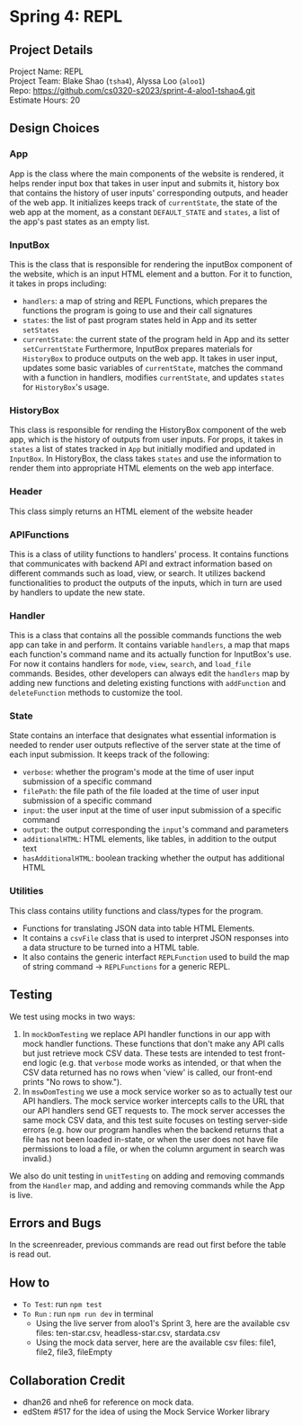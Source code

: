 
# Spring 4: REPL
## Project Details
Project Name: REPL <br/>
Project Team: Blake Shao (`tsha4`), Alyssa Loo (`aloo1`) <br/>
Repo: https://github.com/cs0320-s2023/sprint-4-aloo1-tshao4.git </br>
Estimate Hours: 20</br>

## Design Choices
### App
App is the class where the main components of the website is rendered, it helps render input box that takes in user input
and submits it, history box that contains the history of user inputs' corresponding outputs, and header of the web app. 
It initializes keeps track of `currentState`, the state of the web app at the moment, as a constant `DEFAULT_STATE` and `states`,
a list of the app's past states as an empty list.
### InputBox
This is the class that is responsible for rendering the inputBox component of the website, which is an input HTML element and a button. For it to function, it takes in props including:
- `handlers`: a map of string and REPL Functions, which prepares the functions the program is going to use and their call signatures
- `states`: the list of past program states held in App and its setter `setStates`
- `currentState`: the current state of the program held in App and its setter `setCurrentState`
Furthermore, InputBox prepares materials for `HistoryBox` to produce outputs on the web app. It takes in user input, updates some basic variables of `currentState`, matches the command with a function in handlers, modifies `currentState`, and updates `states` for `HistoryBox`'s usage.
### HistoryBox
This class is responsible for rending the HistoryBox component of the web app, which is the history of outputs from user inputs. For props, it takes in `states` a list of states tracked in `App` but initially modified and updated in `InputBox`. In HistoryBox, the class takes `states` and use the information to render them into appropriate HTML elements on the web app interface.
### Header
This class simply returns an HTML element of the website header
### APIFunctions
This is a class of utility functions to handlers' process. It contains functions that communicates with backend API and extract information based on different commands such as load, view, or search. It utilizes backend functionalities to product the outputs of the inputs, which in turn are used by handlers to update the new state.
### Handler
This is a class that contains all the possible commands functions the web app can take in and perform. It contains variable `handlers`, a map that maps each function's command name and its actually function for InputBox's use. For now it contains handlers for `mode`, `view`, `search`, and `load_file` commands. Besides, other developers can always edit the `handlers` map by adding new functions and deleting existing functions with `addFunction` and `deleteFunction` methods to customize the tool.
### State
State contains an interface that designates what essential information is needed to render user outputs reflective of the server state at the time of each input submission. It keeps track of the following:
- `verbose`: whether the program's mode at the time of user input submission of a specific command
- `filePath`: the file path of the file loaded at the time of user input submission of a specific command
- `input`: the user input at the time of user input submission of a specific command
- `output`: the output corresponding the `input`'s command and parameters
- `additionalHTML`: HTML elements, like tables, in addition to the output text
- `hasAdditionalHTML`: boolean tracking whether the output has additional HTML

### Utilities
This class contains utility functions and class/types for the program. 
- Functions for translating JSON data into table HTML Elements.
- It contains a `csvFile` class that is used to interpret JSON responses into a data structure to be turned into a HTML table.
- It also contains the generic interfact `REPLFunction` used to build the map of string command -> `REPLFunctions` for a generic REPL.

## Testing
We test using mocks in two ways:
1. In `mockDomTesting` we replace API handler functions in our app with mock handler functions. These functions that don't make any API calls but just retrieve mock CSV data. These tests are intended to test front-end logic (e.g. that `verbose` mode works as intended, or that when the CSV data returned has no rows when 'view' is called, our front-end prints "No rows to show.").
2. In `mswDomTesting` we use a mock service worker so as to actually test our API handlers. The mock service worker intercepts calls to the URL that our API handlers send GET requests to. The mock server accesses the same mock CSV data, and this test suite focuses on testing server-side errors (e.g. how our program handles when the backend returns that a file has not been loaded in-state, or when the user does not have file permissions to load a file, or when the column argument in search was invalid.)

We also do unit testing in `unitTesting` on adding and removing commands from the `Handler` map, and adding and removing commands while the App is live.

## Errors and Bugs
In the screenreader, previous commands are read out first before the table is read out.

## How to
- `To Test`: run `npm test`
- `To Run` : run `npm run dev` in terminal
    - Using the live server from aloo1's Sprint 3, here are the available csv files: ten-star.csv, headless-star.csv, stardata.csv
    - Using the mock data server, here are the available csv files: file1, file2, file3, fileEmpty

## Collaboration Credit
- dhan26 and nhe6 for reference on mock data.
- edStem #517 for the idea of using the Mock Service Worker library


